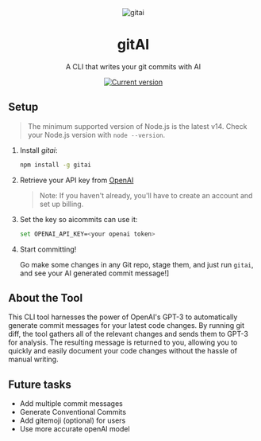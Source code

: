 <div align="center">
  <div>
    <img src="https://user-images.githubusercontent.com/18647990/221264091-83f6501b-3716-49d4-8836-cfca48777587.png" alt="gitai"/>
    <h1 align="center">gitAI</h1>
  </div>
	<p>A CLI that writes your git commits with AI</p>
	<a href="https://www.npmjs.com/package/gitai"><img src="https://img.shields.io/npm/v/gitai" alt="Current version"></a>
</div>

## Setup

> The minimum supported version of Node.js is the latest v14. Check your Node.js version with `node --version`.

1. Install _gitai_:

    ```sh
    npm install -g gitai
    ```

2. Retrieve your API key from [OpenAI](https://platform.openai.com/account/api-keys)

    > Note: If you haven't already, you'll have to create an account and set up billing.
3. Set the key so aicommits can use it:

    ```sh
    set OPENAI_API_KEY=<your openai token>
    ```
    
4. Start committing!

    Go make some changes in any Git repo, stage them, and just run `gitai`, and see your AI generated commit message!]
    
## About the Tool
This CLI tool harnesses the power of OpenAI's GPT-3 to automatically generate commit messages for your latest code changes. By running git diff, the tool gathers all of the relevant changes and sends them to GPT-3 for analysis. The resulting message is returned to you, allowing you to quickly and easily document your code changes without the hassle of manual writing.

## Future tasks

- Add multiple commit messages
- Generate Conventional Commits
- Add gitemoji (optional) for users
- Use more accurate openAI model
